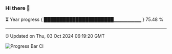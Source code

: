 ### Hi there 👋

⏳ Year progress { ██████████████████████▁▁▁▁▁▁▁▁ } 75.48 %

---

⏰ Updated on Thu, 03 Oct 2024 06:19:20 GMT

![Progress Bar CI](https://github.com/liununu/liununu/workflows/Progress%20Bar%20CI/badge.svg)
